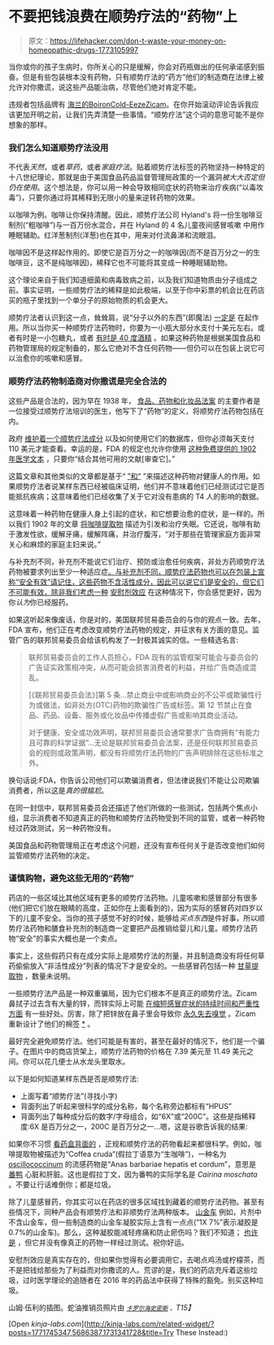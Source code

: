 # 不要把钱浪费在顺势疗法的“药物”上

> 原文：<https://lifehacker.com/don-t-waste-your-money-on-homeopathic-drugs-1773105997>

当你或你的孩子生病时，你所关心的只是缓解，你会对药瓶做出的任何承诺感到振奋。但是有些包装根本没有药物，只有顺势疗法的“药方”他们的制造商在法律上被允许对你撒谎，说这些产品能治病，尽管他们绝对肯定不能。



违规者包括品牌有 [海兰的](https://hylands.com/)[Boiron](http://www.boironusa.com/)[Cold-Eeze](http://www.coldeeze.com/)[Zicam](http://www.zicam.com/)。在你开始滚动评论告诉我应该更加开明之前，让我们先弄清楚一些事情。“顺势疗法”这个词的意思可能不是你想象的那样。

### 我们怎么知道顺势疗法没用

不代表*天然*，或者*草药*，或者*家庭疗法*。贴着顺势疗法标签的药物坚持一种特定的十八世纪理论，那就是由于美国食品药品监督管理局政策的一个漏洞*被大大否定但仍在使用*。这个想法是，你可以用一种会导致相同症状的药物来治疗疾病(“以毒攻毒”)，只要你通过将其稀释到无限小的量来逆转药物的效果。

以咖啡为例。咖啡让你保持清醒。因此，顺势疗法公司 Hyland's 将一份生咖啡豆制剂(“粗咖啡”)与一百万份水混合，并在 Hyland 的 4 名儿童夜间感冒咳嗽 中用作睡眠辅助。红洋葱制剂(洋葱)也在其中，用来对付流鼻涕和流眼泪。

咖啡因不是这样起作用的。即使它是百万分之一的咖啡因(而不是百万分之一的生咖啡豆，这不是纯咖啡因)，稀释它也不可能将其变成一种睡眠辅助物。

这个理论来自于我们知道细菌和病毒致病之前，以及我们知道物质由分子组成之前。事实证明，一些顺势疗法的稀释是如此极端，以至于你中彩票的机会比在药店买的瓶子里找到一个单分子的原始物质的机会更大。

顺势疗法者认识到这一点，耸耸肩，说“分子以外的东西”(即魔法) [一定是](http://www.homeopathycenter.org/homeopathy-today/thought-behind-action-potency-what-it-and-what-it-means) 在起作用。所以当你买一种顺势疗法药物时，你要为一小瓶大部分水支付十美元左右。或者有时是一小包糖丸，或者 [有时是 40 度酒精](http://www.slate.com/articles/health_and_science/medical_examiner/2015/10/homeopathy_contains_alcohol_and_can_be_sold_to_minors.html) 。如果这种药物是根据美国食品和药物管理局的规定制备的，那么它绝对不含任何药物——但仍可以在包装上说它可以治愈你的咳嗽和感冒。

### 顺势疗法药物制造商对你撒谎是完全合法的

这些产品是合法的，因为早在 1938 年， [食品、药物和化妆品法案](http://www.fda.gov/regulatoryinformation/legislation/federalfooddrugandcosmeticactfdcact/) 的主要作者是一位接受过顺势疗法培训的医生，他写下了“药物”的定义，将顺势疗法药物包括在内。

政府 [维护着一个顺势疗法成分](http://www.hpus.org) 以及如何使用它们的数据库，但你必须每天支付 110 美元才能查看。幸运的是，FDA 的规定也允许你使用 [这种免费提供的 1902 年医学文本](http://www.materiamedica.info/en/materia-medica/john-henry-clarke/coffea-cruda) ，只要你“结合其他可用的文献[审查它]。”

这篇文章和其他类似的文章都是基于“ [”和“](http://homeopathyplus.com/tutorial-6-provings/) ”来描述这种药物对健康人的作用。如果顺势疗法者说某样东西已经被临床证明，他们并不意味着他们已经测试过它是否能抵抗疾病；这意味着他们已经收集了关于它对没有患病的 T4 人的影响的数据。

这意味着一种药物在健康人身上引起的症状，和它想要治愈的症状，是一样的。所以我们 1902 年的文章 [将咖啡提取物](http://www.materiamedica.info/en/materia-medica/john-henry-clarke/coffea-cruda) 描述为引发和治疗失眠。它还说，咖啡有助于激发性欲，缓解牙痛，缓解阵痛，并治疗腹泻，“对于那些在管理家庭方面非常关心和麻烦的家庭主妇来说。”

与补充剂不同，补充剂不能说它们治疗、预防或治愈任何疾病，非处方药顺势疗法药物被要求列出至少一种适应症[。与补充剂不同，顺势疗法药物也可以在包装上宣称“安全有效”请记住，这些药物不含活性成分，因此可以说它们是安全的，但它们不可能有效，除非我们考虑一种](http://www.fda.gov/ICECI/ComplianceManuals/CompliancePolicyGuidanceManual/ucm074360.htm) [安慰剂效应](http://lifehacker.com/why-placebos-work-and-how-you-can-use-the-placebo-effe-5873548) 在这种情况下，你会感觉更好，因为你*认为*你已经服药。

如果这听起来像废话，你是对的，美国联邦贸易委员会的与你的观点一致。去年，FDA 宣布，他们正在考虑改变顺势疗法药物的规定，并征求有关方面的意见。监管广告的联邦贸易委员会给该机构发了一封极其诚实的信。一些精选名言:

> 联邦贸易委员会的工作人员担心，FDA 现有的监管框架可能会与委员会的广告证实政策相冲突，从而可能会损害消费者的利益，并给广告商造成混乱。
> 
> [《联邦贸易委员会法》]第 5 条...禁止商业中或影响商业的不公平或欺骗性行为或做法，如非处方(OTC)药物的欺骗性广告或标签。第 12 节禁止在食品、药品、设备、服务或化妆品中传播虚假广告或影响其商业活动。
> 
> 对于健康、安全或功效声明，联邦贸易委员会通常要求广告商拥有“有能力且可靠的科学证据”...无论是联邦贸易委员会法案，还是任何联邦贸易委员会的规则或政策声明，都没有将顺势疗法药物的广告声明排除在这些标准之外。

换句话说:FDA，你告诉公司他们可以欺骗消费者，但法律说我们不能让公司欺骗消费者，所以这是*真的很尴尬*。

在同一封信中，联邦贸易委员会还描述了他们所做的一些测试，包括两个焦点小组，显示消费者不知道真正的药物和顺势疗法药物受到不同的监管，或者一种药物经过药效测试，另一种药物没有。

美国食品和药物管理局正在考虑这个问题，还没有宣布任何关于是否改变他们如何监管顺势疗法药物的决定。

### 谨慎购物，避免这些无用的“药物”

药店的一些区域比其他区域有更多的顺势疗法药物。儿童咳嗽和感冒部分有很多(他们把它们放在眼睛的高度，正如你在上面看到的)，因为实际的感冒药对四岁以下的儿童不安全。当你的孩子感觉不好的时候，能够给*买点东西*是件好事，所以顺势疗法药物和膳食补充剂的制造商一定要把产品推销给婴儿和儿童。顺势疗法药物“安全”的事实大概也是一个卖点。

事实上，这些假药只有在成分实际上是顺势疗法的剂量，并且制造商没有将任何草药偷偷放入“非活性成分”列表的情况下才是安全的。一些感冒药包括一种 [甘草提取物](https://nccih.nih.gov/health/licoriceroot) ，数量未说明。

一些顺势疗法产品是一种双重骗局，因为它们根本不是真正的顺势疗法。Zicam 鼻拭子过去含有大量的锌，而锌实际上可能 [在缩短感冒症状的持续时间和严重性方面](http://www.ncbi.nlm.nih.gov/pubmed/15496046?ordinalpos=1&itool=EntrezSystem2.PEntrez.Pubmed.Pubmed_ResultsPanel.Pubmed_DiscoveryPanel.Pubmed_Discovery_RA&linkpos=3&log$=relatedreviews&logdbfrom=pubmed) 有一些好处。厉害，除了把锌放在鼻子里会导致你 [永久失去嗅觉](http://www.fda.gov/Drugs/DrugSafety/PostmarketDrugSafetyInformationforPatientsandProviders/ucm166834.htm) 。Zicam 重新设计了他们的棉签 [*](http://vitals.lifehacker.com/i-previously-wrote-zicam-reformulated-their-swabs-but-1773397446) 。

最好完全避免顺势疗法。他们可能是有害的，甚至在最好的情况下，他们是一个骗子。在图片中的商店货架上，顺势疗法药物的价格在 7.39 美元至 11.49 美元之间。你可以花几便士从水龙头里取水。

以下是如何知道某样东西是否是顺势疗法:

*   上面写着“顺势疗法”(寻找小字)
*   背面列出了听起来很科学的成分名称，每个名称旁边都标有“HPUS”
*   背面列出了每种成分后的数字/字母组合，如“6X”或“200C”。这些是指稀释度:6X 是百万分之一，200C 是百万分之一...嗯，这是谷歌告诉我的结果:

如果你不习惯 [看药盒背面的](http://vitals.lifehacker.com/how-to-make-sense-of-the-countless-confusing-cold-medi-1731341728) ，正规和顺势疗法的药物看起来都很科学。例如，咖啡提取物被描述为“Coffea cruda”(假拉丁语意为“生咖啡”)，一种名为 [oscillococcinum](http://www.homeowatch.org/history/oscillo.html) 的流感药物是“Anas barbariae hepatis et cordum”，意思是 [番鸭](https://en.wikipedia.org/wiki/Muscovy_duck) 心脏和肝脏。这也是假拉丁文，因为番鸭的实际学名是 *Cairina moschata* 。不要让行话难倒你；都是垃圾。

除了儿童感冒药，你其实可以在药店的很多区域找到藏着的顺势疗法药物。甚至有些情况下，同种产品会有顺势疗法和非顺势疗法两种版本。 [山金车](https://en.wikipedia.org/wiki/Arnica) 例如，片剂中不含山金车，但一些制造商的山金车凝胶实际上含有一点点(“1X 7%”表示凝胶是 0.7%的山金车)。那么，这种凝胶能减轻疼痛和防止瘀伤吗？我们不知道； [也许是](https://www.painscience.com/articles/arnica.php) ，但它并没有像真正的药物一样经过测试。祝你好运。

安慰剂效应是真实存在的，但如果你觉得有必要调用它，去喝点鸡汤或柠檬茶，而不是把钱给那些为了利益而对你撒谎的人。荒谬的是，我们的药店充斥着这些垃圾，过时医学理论的追随者在 2016 年的药品法中获得了特殊的豁免。别买这种垃圾。

山姆·伍利的插图。蛇油推销员照片由 [*<small>卡罗尔海史密斯</small>*](https://en.wikipedia.org/wiki/Snake_oil#/media/File:Snake-oil_salesman_Professor_Thaddeus_Schmidlap_at_Enchanted_Springs_Ranch,_Boerne,_Texas,_USA_28650a.jpg) *<small>。</small>T15】*

[Open *kinja-labs.com*](http://kinja-labs.com/related-widget/?posts=1771745347,5686387,1731341728&title=Try These Instead:)